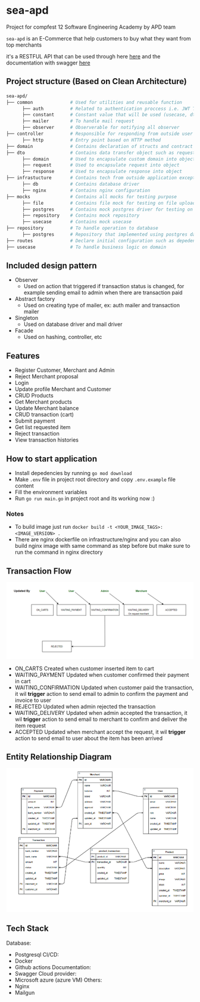 # sea-apd
Project for compfest 12 Software Engineering Academy by APD team

`sea-apd` is an E-Commerce that help customers to buy what they want from top merchants

it's a RESTFUL API that can be used through here [here](http://137.116.136.106) and the documentation with swagger [here](http://137.116.136.106/docs/index.html)

## Project structure (Based on Clean Architecture)

```sh
sea-apd/
├── common              # Used for utilities and reusable function
      ├── auth          # Related to authentication proccess i.e. JWT Token, hash password 
      ├── constant      # Constant value that will be used (usecase, dto, controller and route) to avoid hardcoded value
      ├── mailer        # To handle mail request
      ├── observer      # Observerable for notifying all observer 
├── controller          # Responsible for responding from outside user input and perform interaction in application 
      ├── http          # Entry point based on HTTP method
├── domain              # Contains declaration of structs and contract for repository, usecase and controller
├── dto                 # Contains data transfer object such as request, response and domain
      ├── domain        # Used to encapsulate custom domain into object  
      ├── request       # Used to encapsulate request into object  
      ├── response      # Used to encapsulate response into object  
├── infrastucture       # Contains tech from outside application except library
      ├── db            # Contains database driver
      ├── nginx         # Contains nginx configuration
├── mocks               # Contains all mocks for testing purpose
      ├── file          # Contains file mock for testing on file upload
      ├── postgres      # Contains mock postgres driver for testing on database in repository
      ├── repository    # Contains mock repository
      ├── usecase       # Contains mock usecase
├── repository          # To handle operation to database
      ├── postgres      # Repository that implemented using postgres database
├── routes              # Declare initial configuration such as depedency injection, database migration, etc
├── usecase             # To handle business logic on domain
```

## Included design pattern
   - Observer
      - Used on action that triggered if transaction status is changed, for example sending email to admin when there are transaction paid
   - Abstract factory
      - Used on creating type of mailer, ex: auth mailer and transaction mailer
   - Singleton
      - Used on database driver and mail driver
   - Facade
      - Used on hashing, controller, etc

## Features
  - Register Customer, Merchant and Admin
  - Reject Merchant proposal
  - Login
  - Update profile Merchant and Customer
  - CRUD Products
  - Get Merchant products
  - Update Merchant balance
  - CRUD transaction (cart)
  - Submit payment
  - Get list requested item
  - Reject transaction
  - View transaction histories
  
## How to start application
- Install depedencies by running `go mod download`
- Make `.env` file in project root directory and copy `.env.example` file content 
- Fill the environment variables
- Run `go run main.go` in project root and its working now :)
### Notes
- To build image just run `docker build -t <YOUR_IMAGE_TAGS>:<IMAGE_VERSION> .`
- There are nginx dockerfile on infrastructure/nginx and you can also build nginx image with same command as step before but make sure to run the command in nginx directory

## Transaction Flow
![erd](docs/flow.PNG)
- ON_CARTS
Created when customer inserted item to cart
- WAITING_PAYMENT
Updated when customer confirmed their payment in cart
- WAITING_CONFIRMATION
Updated when customer paid the transaction, it wil **trigger** action to send email to admin to confirm the payment and invoice to user
- REJECTED
Updated when admin rejected the transaction
- WAITING_DELIVERY
Updated when admin accepted the transaction, it wil **trigger** action to send email to merchant to confirm and deliver the item request
- ACCEPTED
Updated when merchant accept the request, it wil **trigger** action to send email to user about the item has been arrived


## Entity Relationship Diagram
![erd](docs/erd.png)

## Tech Stack
Database:
- Postgresql
CI/CD:
- Docker
- Github actions
Documentation:
- Swagger
Cloud provider:
- Microsoft azure (azure VM)
Others:
- Nginx
- Mailgun
